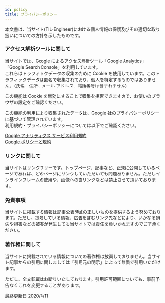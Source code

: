```yaml
---
id: policy
title: プライバシーポリシー
---
```


本文書は、当サイト(TIL-Engineer)における個人情報の保護及びその適切な取り扱いについての方針を示したものです。

### アクセス解析ツールに関して
当サイトでは、Google によるアクセス解析ツール「Google Analytics」「Google Search Console」を利用しています。  
これらはトラフィックデータの収集のために Cookie を使用しています。このトラフィックデータは匿名で収集されており、個人を特定するものではありません。（氏名、住所、メール アドレス、電話番号は含まれません）

この機能は Cookie を無効にすることで収集を拒否できますので、お使いのブラウザの設定をご確認ください。

この機能の利用により収集されたデータは、Google 社のプライバシーポリシーに基づいて管理されています。  
利用規約・プライバシーポリシーについては以下でご確認ください。

[Google アナリティクス サービス利用規約](https://www.google.co.jp/analytics/terms/jp.html)  
[Google ポリシーと規約](https://policies.google.com/)

### リンクに関して
当サイトはリンクフリーです。トップページ、記事など、正規に公開しているページであれば、どのページにリンクしていただいても問題ありません。ただしインラインフレームの使用や、画像への直リンクなどは禁止させて頂いております。

### 免責事項
当サイトに掲載する情報は記事公表時点の正しいものを提供するよう努めております。ただし、提唱している情報、広告を含むリンク先などにより、いかなる損失や損害などの被害が発生しても当サイトでは責任を負いかねますのでご了承ください。

### 著作権に関して
当サイトに掲載されている情報についての著作権は放棄しておりません。当サイト記事からの引用に関しましては「引用元の明示」によって無償で引用いただけます。

ただし、全文転載はお断りいたしております。引用許可範囲についても、事前予告なくこれを変更することがあります。

最終更新日 2020/4/11